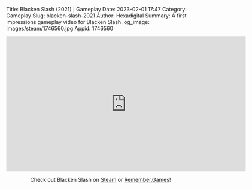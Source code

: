 Title: Blacken Slash (2021) | Gameplay
Date: 2023-02-01 17:47
Category: Gameplay
Slug: blacken-slash-2021
Author: Hexadigital
Summary: A first impressions gameplay video for Blacken Slash.
og_image: images/steam/1746560.jpg
Appid: 1746560

<center><iframe src="https://www.youtube.com/embed/Jcj8NFTJEpE?feature=oembed" allow="accelerometer; autoplay; encrypted-media; gyroscope; picture-in-picture" width="640" height="360" frameborder="0"></iframe>

Check out Blacken Slash on [Steam](https://store.steampowered.com/app/1746560/?curator_clanid=34633900) or [Remember.Games](https://remember.games/game/6208/blacken-slash/)!</center>

